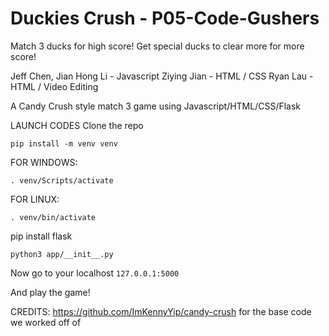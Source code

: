 # Duckies Crush - P05-Code-Gushers
Match 3 ducks for high score!
Get special ducks to clear more for more score!

Jeff Chen, Jian Hong Li - Javascript
Ziying Jian - HTML / CSS
Ryan Lau - HTML / Video Editing

A Candy Crush style match 3 game using Javascript/HTML/CSS/Flask

LAUNCH CODES
Clone the repo
```
pip install -m venv venv
```
FOR WINDOWS:
```
. venv/Scripts/activate
```
FOR LINUX:
```
. venv/bin/activate

```
pip install flask

```
python3 app/__init__.py

```
Now go to your localhost ```127.0.0.1:5000```

And play the game!

CREDITS:
https://github.com/ImKennyYip/candy-crush for the base code we worked off of